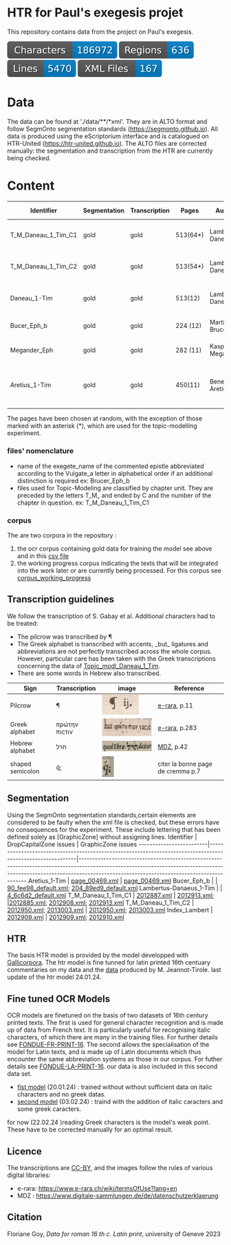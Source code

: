 # HTR for Paul's exegesis projet
 
This repository contains data from the project on Paul's exegesis.

![characters badge](badges/characters.svg) ![regions badge](badges/regions.svg) ![lines badge](badges/lines.svg) ![files badge](badges/files.svg)

# Data

The data can be found at './data/**/*xml'. They are in ALTO format and follow SegmOnto segmentation standards (https://segmonto.github.io). All data is produced using the eScriptorium interface and is catalogued on HTR-United (https://htr-united.github.io). The ALTO files are corrected manually: the segmentation and transcription from the HTR are currently being checked.

# Content

Identifier           |  Segmentation  |  Transcription  |  Pages     |  Author              |  Commentary                                           |  Printer            |  Date  |  Place       |  Link digital book                                             |  Holding institution                  |  Call number
---------------------|----------------|-----------------|------------|----------------------|-------------------------------------------------------|---------------------|--------|--------------|----------------------------------------------------------------|---------------------------------------|--------------------------
T_M_Daneau_1_Tim_C1  |  gold          |  gold           |  513(64*)  |  Lambert Daneau      |  priorem Epistolam ad Timotheum                       |  Eustathius Vignon  |  1577  |  Genève      |  https://doi.org/10.3931/e-rara-6338                           |  Bibliothèque de Genève               |  BGE Cti 1753 BGE S 22877
T_M_Daneau_1_Tim_C2  |  gold          |  gold           |  513(54*)  |  Lambert Daneau      |  priorem Epistolam ad Timotheum                       |  Eustathius Vignon  |  1577  |  Genève      |  https://doi.org/10.3931/e-rara-6338                           |  Bibliothèque de Genève               |  BGE Cti 1753 BGE S 22877
Daneau_1-Tim         |  gold          |  gold           |  513(12)   |  Lambert Daneau      |  priorem Epistolam ad Timotheum                       |  Eustathius Vignon  |  1577  |  Genève      |  https://doi.org/10.3931/e-rara-6338                           |  Bibliothèque de Genève               |  BGE Cti 1753 BGE S 22877
Bucer_Eph_b          |  gold          |  gold           |  224 (12)  |  Martin Brucer       |  Epistolam ad Ephesios                                |  Anonymus           |  1527  |  Strasbourg  |  https://mdz-nbn-resolving.de/urn:nbn:de:bvb:12-bsb00035303-6  |  München Bayerische Staatsbibliothek  |  Polem. 408 Beibd.2
Megander_Eph         |  gold          |  gold           |  282 (11)  |  Kaspar Megander     |  Epistolam ad Ephesios                                |  Henricus Petrus    |  1534  |  Basel       |  https://mdz-nbn-resolving.de/urn:nbn:de:bvb:12-bsb00036972-0  |  München Bayerische Staatsbibliothek  |  Exeg. 700 m
Aretius_1-Tim        |  gold          |  gold           |  450(11)   |  Benedictus Aretius  |  in Epistolas ad Timotheum ad Titum et ad Philemonem  |  Jean Le preux      |  1580  |  Morges      |  https://mdz-nbn-resolving.de/urn:nbn:de:bvb:12-bsb10313792-3  |  München Bayerische Staatsbibliothek  |  Exeg. 53 Beibd.1

The pages have been chosen at random, with the exception of those marked with an asterisk (*), which are used for the topic-modelling experiment. 

### files' nomenclature
- name of the exegete_name of the commented epistle abbreviated according to the Vulgate_a letter in alphabetical order if an additional distinction is required
  ex: Brucer_Eph_b
- files used for Topic-Modeling are classified by chapter unit. They are preceded by the letters T_M_ and ended by C and the number of the chapter in question.
  ex: T_M_Daneau_1_Tim_C1 

### corpus
The are two corpora in the repository : 
1. the ocr corpus containing gold data for training the model see above and in this [csv file](corpus/corpus_ocr.csv)
2. the working progress corpus indicating the texts that will be integrated into the work later or are currently being processed. For this corpus see [corpus_working_progress](corpus/corpus_working_progress.csv)

## Transcription guidelines

We follow the transcription of S. Gabay et al. Additional characters had to be treated:

- The pilcrow was transcribed by  ¶
- The Greek alphabet is transcribed with accents, \_but\_ ligatures and abbreviations are not perfectly transcribed across the whole corpus. However, particular care has been taken with the Greek transcriptions concerning the data of  [Topic_modl_Daneau_1_Tim](data/Topic_modl_Daneau_1_Tim). 
- There are some words in Hebrew also transcribed. 

| Sign           | Transcription | image                                                                                                                                     | Reference                                                                |
|----------------|---------------|-------------------------------------------------------------------------------------------------------------------------------------------|--------------------------------------------------------------------------|
| Pilcrow        | ¶             | <img src="https://github.com/FourbeFlo/Lambertus/blob/main/images/piedDeMouche_1.jpg" alt="Pillcrow" width="85" height="47">              | [e-rara](https://doi.org/10.3931/e-rara-6338), p.11                      |    
|Greek alphabet  | πρώτην πιςτιν | <img src="https://github.com/FourbeFlo/Lambertus/blob/main/images/greek_alphabet.jpg" alt="Greek alphabet" width="196" height="41">       | [e-rara](https://doi.org/10.3931/e-rara-6338), p.283                     |
|Hebrew alphabet | חרל           | <img src="https://github.com/FourbeFlo/Lambertus/blob/main/images/ps_90_fee98_default.jpg" alt="Hebrew alphabet" width="154" height="24"> | [MDZ](https://mdz-nbn-resolving.de/urn:nbn:de:bvb:12-bsb00035303-6), p.42|
|shaped semicolon| q́;            | <img src="https://github.com/FourbeFlo/Lambertus/blob/main/images/semi-colon%20shapped.png" alt="semi-colon" width="27" height="48">       |citer la bonne page de cremma p.7                                        |             

## Segmentation   
Using the SegmOnto segmentation standards,certain elements are considered to be faulty when the xml file is checked, but these errors have no consequences for the experiment.
These include lettering that has been defined solely as [GraphicZone] without assigning lines. 
Identifier               |  DropCapitalZone issues                                                                                    |  GraphicZone issues
-------------------------|------------------------------------------------------------------------------------------------------------|-----------------------------------------------------------------------------------------------------------------------------------------------------------------------------------------------------------------------
Aretius_1-Tim            |  [page_00469.xml](data/Aretius_1-Tim/page_00469.xml)                                                       |  [page_00469.xml](data/Aretius_1-Tim/page_00469.xml)
Bucer_Eph_b              |                                                                                                            |  [90_fee98_default.xml](data/Bucer_Eph_b/90_fee98_default.xml); [204_89ed9_default.xml](data/Bucer_Eph_b/204_89ed9_default.xml)
Lambertus-Danaeus_1-Tim  |                                                                                                            |  [4_6c6d2_default.xml](data/Daneau_1-Tim/4_6c6d2_default.xml)
T_M_Daneau_1_Tim_C1      |  [2012887.xml](data/T_M_Daneau_1_Tim_C1/2012887.xml)                                                       |  [2012913.xml](data/T_M_Daneau_1_Tim_C1/2012913.xml);  |[2012885.xml](data/T_M_Daneau_1_Tim_C1/2012885.xml);  [2012908.xml](data/T_M_Daneau_1_Tim_C1/2012908.xml); [2012913.xml](data/T_M_Daneau_1_Tim_C1/2012913.xml)
T_M_Daneau_1_Tim_C2      |  [2012950.xml](data/T_M_Daneau_1_Tim_C2/2012950.xml); [2013003.xml](data/T_M_Daneau_1_Tim_C2/2013003.xml)  |  [2012950.xml](data/T_M_Daneau_1_Tim_C2/2012950.xml);  [2013003.xml](data/T_M_Daneau_1_Tim_C2/2013003.xml)
Index_Lambert            |  [2012909.xml](data/index_Lambert/2012909.xml)                                                             |  [2012909.xml](data/index_Lambert/2012909.xml);  [2012910.xml](data/index_Lambert/2012910.xml)

## HTR
The basis HTR model is provided by the model developped with [Gallicorpora](https://github.com/Gallicorpora/Segmentation-and-HTR-Models). 
The htr model is fine tunned for latin printed 16th centuary commentaries on my data and the [data](https://github.com/FoNDUE-HTR/FONDUE-LA-PRINT-16) produced by M. Jeannot-Tirole.
last update of the htr model 24.01.24.

## Fine tuned OCR Models
OCR models are finetuned on the basis of two datasets of 16th century printed texts. The first is used for general character recognition and is made up of data from French text. It is particularly useful for recognising italic characters, of which there are many in the training files. For further details see [FONDUE-FR-PRINT-16](https://github.com/FoNDUE-HTR/FONDUE-FR-PRINT-16). The second allows the specialisation of the model for Latin texts, and is made up of Latin documents which thus encounter the same abbreviation systems as those in our corpus. For futher details see [FONDUE-LA-PRINT-16](https://github.com/FoNDUE-HTR/FONDUE-LA-PRINT-16/tree/main). our data is also included in this second data set.

- [fist model](models/Lambertus_01_best.mlmodel) (20.01.24) : trained without without sufficient data on italic characters and no greek datas. 
- [second model](models/Lambertus_02_best.mlmodel) (03.02.24) : traind with the addition of italic caracters and some greek caracters.

for now (22.02.24 )reading Greek characters is the model's weak point. These have to be corrected manually for an optimal result. 

## Licence 
The transcriptions are [CC-BY](https://creativecommons.org/licenses/by/4.0), and the images follow the rules of various digital libraries:
- e-rara: https://www.e-rara.ch/wiki/termsOfUse?lang=en
- MDZ : https://www.digitale-sammlungen.de/de/datenschutzerklaerung
  
## Citation
Floriane Goy, _Data for roman 16 th c. Latin print_,  university of Geneve 2023
 
